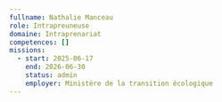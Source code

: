```yaml
---
fullname: Nathalie Manceau
role: Intrapreuneuse
domaine: Intraprenariat
competences: []
missions:
  - start: 2025-06-17
    end: 2026-06-30
    status: admin
    employer: Ministère de la transition écologique
---
```

